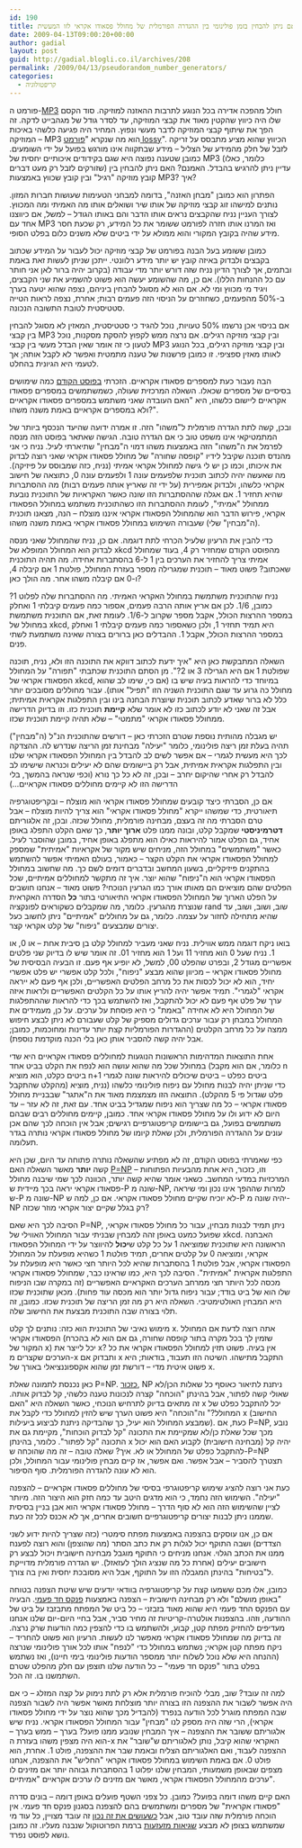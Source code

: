 ```yaml
---
id: 190
title: האם ניתן להבחין בזמן פולינומי בין ההגדרה הפורמלית של מחולל פסאודו אקראי לזו המעשית?
date: 2009-04-13T09:00:20+00:00
author: gadial
layout: post
guid: http://gadial.blogli.co.il/archives/208
permalink: /2009/04/13/pseudorandom_number_generators/
categories:
  - קריפטולוגיה
---
```

פורמט ה-[MP3](http://he.wikipedia.org/wiki/MP3) חולל מהפכה אדירה בכל הנוגע לתרבות ההאזנה למוזיקה. סוד הקסם שלו היה כיווץ שהקטין מאוד את קבצי המוזיקה, עד לסדר גודל של מגהבייט לדקה. זה הפך את שיתוף קבצי המוזיקה לדבר מעשי ונפוץ. המחיר היה פגיעה כלשהי באיכות המוזיקה &#8211; MP3 הוא מה שנקרא "[פורמט lossy](http://he.wikipedia.org/wiki/%D7%93%D7%97%D7%99%D7%A1%D7%94_%D7%9E%D7%90%D7%91%D7%93%D7%AA_%D7%A0%D7%AA%D7%95%D7%A0%D7%99%D7%9D)". הכיווץ שהוא מציע מתבסס על זריקה לזבל של חלק מהמידע של הצליל &#8211; מידע שבתקווה אינו מורגש בפועל על ידי השומעים. כמובן שטענה נפוצה היא שגם בקידודים איכותיים יחסית של MP3 (כלומר, כאלו שזורקים לזבל רק מעט דברים) עדיין ניתן להרגיש בהבדל. האמנם? האם ניתן להבחין בין קובץ מוזיקה "רגיל" ובין קובץ שכווץ באמצעות MP3? איך?

הפתרון הוא כמובן "מבחן האזנה", בדומה למבחני הטעימות שעושות חברות המזון. נותנים למישהו זוג קבצי מוזיקה של אותו שיר ושואלים אותו מה האמיתי ומה המכווץ. לצורך העניין נניח שהקבצים נראים אותו הדבר והם באותו הגודל &#8211; למשל, אם כיווצנו אחד עם MP3 ואז המרנו אותו חזרה לפורמט ששומר את כל המידע, רק שכעת חסר מידע שהיה בקובץ המקורי והוא ממולא על ידי ביטים שלא משנים כלום בפלט הסופי.

כמובן ששומע בעל הבנה בפורמט של קבצי מוזיקה יכול לעבור על המידע שכתוב בקבצים ולבדוק באיזה קובץ יש יותר מידע רלוונטי. ייתכן שניתן לעשות זאת באמת ובתמים, אך לצורך הדיון נניח שזה דורש יותר מדי עבודה (בקרוב יהיה ברור לאן אני חותר עם כל ההנחות הללו). אם כן, מה שהשומע יעשה הוא פשוט להשמיע את שני הקבצים, ויגיד מי מכווץ ומי לא. אם הוא לא מסוגל להבחין ביניהם, נצפה שהוא יטעה בערך ב-50% מהפעמים, כשחוזרים על הניסוי הזה פעמים רבות; אחרת, נצפה לראות הטייה סטטיסטית לטובת התשובה הנכונה.

אם בניסוי אכן נרשמו 50% טעויות, נוכל להגיד כי סטטיסטית, המאזין לא מסוגל להבחין בין קבצי MP3 ובין קבצי מוזיקה רגילים. אם נרצה ממש לקפוץ להסקת מסקנות, נוכל לטעון כי זה אומר שאין הבדל מעשי בין קבצי MP3 ובין קבצי מוזיקה רגילים, בכל הנוגע לאותו מאזין ספציפי. זו כמובן פרשנות של טענה מתמטית ואפשר לא לקבל אותה; אך לטעמי היא הגיונית בהחלט.

הבה נעבור כעת למספרים פסאודו אקראיים. הזכרתי [בפוסט הקודם](http://www.gadial.net/?p=189) כמה שימושים בסיסיים של מספרים שכאלו. השאלה המרכזית שעולה, כשמשתמשים במספרים פסאודו אקראיים ליישום כלשהו, היא "האם העובדה שאני משתמש במספרים פסאודו אקראיים ולא במספרים אקראיים באמת משנה משהו?".

ובכן, קשה לתת הגדרה פורמלית ל"משהו" הזה. זו אמרה ידועה שהיעד הנכסף ביותר של המתמטיקאי אינו משפט טוב כי אם הגדרה טובה. הגישה שאתאר בפוסט הזה מנסה לפרמל את ה"משהו" הזה באמצעות משהו דמוי ה"מבחין" שתיארתי לעיל. נניח כי אני מהנדס תוכנה שקיבל לידיו "קופסה שחורה" של מחולל פסאודו אקראי שאני רוצה לבדוק את איכותו, וכמו כן יש לי גישה למחולל אקראי אמיתי (נניח, כזה שמבוסס על פיזיקה). מה שאעשה יהיה לכתוב תוכנית שלפעמים עונה 1 ולפעמים עונה 0, כתוצאה של חישוב אקראי כלשהו, ולבדוק אמפירית (על ידי זה שאריץ אותה פעמים רבות) מה ההסתברות שהיא תחזיר 1. אם אגלה שההסתברות הזו שונה כאשר האקראיות של התוכנית נובעת ממחולל "אמיתי", לעומת ההסתברות הזו כשהתוכנית משתמש במחולל הפסאודו אקראי, פירוש הדבר הוא שהמחולל הפסאודו אקראי איננו מוצלח &#8211; הנה, מצאנו תוכנית (ה"מבחין" שלי) שעבורה השימוש במחולל פסאודו אקראי באמת משנה משהו.

כדי להבין את הרעיון שלעיל הכרחי לתת דוגמה. אם כן, נניח שהמחולל שאני מנסה לבדוק הוא המחולל המופלא של xkcd מהפוסט הקודם שמחזיר רק 4, בעוד שמחולל אמיתי צריך להחזיר את הערכים בין 1 ל-6 בהסתברות אחידה. מה תהיה התוכנית שאכתוב? פשוט מאוד &#8211; תוכנית שמגרילה מספר בעזרת המחולל, פולטת 1 אם קיבלה 4, ו-0 אם קיבלה משהו אחר. מה הולך כאן?

נניח שהתוכנית משתמשת במחולל האקראי האמיתי. מה ההסתברות שלה לפלוט 1? כמובן, 1/6. לכן אם אריץ אותה הרבה פעמים, אספור כמה פעמים קיבלתי 1 ואחלק במספר ההרצות הכולל, אקבל מספר שקרוב ל-1/6. לעומת זאת, אם התוכנית משתמשת במחולל של xkcd, היא תמיד תחזיר 1, ולכן כשאספור כמה פעמים קיבלתי 1 ואחלק במספר ההרצות הכולל, אקבל 1. ההבדלים כאן ברורים בצורה שאינה משתמעת לשתי פנים.

השאלה המתבקשת כאן היא "איך ידעת לכתוב דווקא את התוכנה הזו ולא, נניח, תוכנה שפולטת 1 אם היא הגרילה 3 או 2?". מן הסתם התוכנית שכתבתי "תפורה" על המחולל הפסאודו אקראי של xkcd, במיוחד כדי להראות בעיה שיש בו (אם כי, שימו לב שהוא מחולל כה גרוע עד שגם התוכנית השניה הזו "תפיל" אותו). עבור מחוללים מסובכים יותר כלל לא ברור שאדע לכתוב תוכנית שיוצרת הבחנה בינו ובין התפלגות אקראית אמיתית; אבל זה שאני לא יודע לכתוב כזו לא אומר שלא **קיימת** תוכנית כזו. וזו בדיוק הדרישה ממחולל פסאודו אקראי "מתמטי" &#8211; שלא תהיה קיימת תוכנית שכזו.

יש מגבלה מהותית נוספת שטרם הזכרתי כאן &#8211; דורשים שהתוכנית הנ"ל (ה"מבחין") תהיה בעלת זמן ריצה פולינומי, כלומר "יעילה" מבחינת זמן הריצה שנדרש לה. ההצדקה לכך היא מעשית לגמרי &#8211; אם אפשר לשים לב להבדל בין המחולל הפסאודו אקראי שלנו ובין התפלגות אקראית אמיתית, אבל רק ביישומים שהם לא יעילים וכנראה שישימו לב להבדל רק אחרי שהיקום יחרב &#8211; ובכן, זה לא כל כך נורא (וכפי שנראה בהמשך, בלי הדרישה הזו לא קיימים מחוללים פסאודו אקראיים&#8230;)

אם כן, הסברתי כיצד קובעים שמחולל פסאודו אקראי הוא מוצלח &#8211; ובקריפטוגרפיה תיאורטית, כדי שמשהו ייקרא "מחולל פסאודו אקראי" הוא צריך להיות מוצלח &#8211; אבל טרם הסברתי מה זה בעצם, מבחינה פורמלית, מחולל שכזה. ובכן, זה אלגוריתם **דטרמיניסטי** שמקבל קלט, ובונה ממנו פלט **ארוך יותר**, כך שאם הקלט התפלג באופן אחיד, גם הפלט אמור להיראות כאילו הוא מתפלג באופן אחיד, במובן שהוסבר לעיל. כאשר "משתמשים" במחולל הזה, מניחים שיש מקור של אקראיות "אמיתית" שמספק למחולל הפסאודו אקראי את הקלט הקצר &#8211; כאמור, בעולם האמיתי אפשר להשתמש בהתקנים פיזיקליים, בשעון המחשב ובדברים דומים לשם כך. מה שחשוב במחולל הפסאודו אקראי הוא ה"ניפוח" שהוא יוצר. איך זה מתקשר למחוללים אמיתיים, שכל הפלטים שהם מוציאים הם מאותו אורך כמו הגרעין הנוכחי? פשוט מאוד &#8211; אנחנו חושבים על הפלט הארוך של המחולל הפסאודו אקראי התיאורטי בתור **כל** הסדרה האקראית שנוצרת מהגרעין. כלומר, מה שמקבלים כשקוראים לפונקציה rand שוב, ושוב, ושוב, עד שהיא מתחילה לחזור על עצמה. כלומר, גם על מחוללים "אמיתיים" ניתן לחשוב כעל יצורים שמבצעים "ניפוח" של קלט אקראי קצר.

בואו ניקח דוגמה ממש אווילית. נניח שאני מעביר למחולל קלט בן סיבית אחת &#8211; או 0, או 1. נניח שעל 0 הוא מחזיר 11 ועל 1 הוא מחזיר 01. זה אומר שיש לו בדיוק שני פלטים אפשריים מגודל 2, ובפרט שהפלט 00, למשל, לא יופיע אף פעם. זו הבעיה הבסיסית של מחולל פסאודו אקראי &#8211; מכיוון שהוא מבצע "ניפוח", ולכל קלט אפשרי יש פלט אפשרי יחיד, הוא לא יכול לכסות את כל מרחב הפלטים האפשריים, ולכן אף פעם לא ייראה אקראי "לגמרי". תמיד אפשר יהיה להריץ אותו על כל הקלטים האפשריים ולראות איזה ערך של פלט אף פעם לא יכול להתקבל, ואז להשתמש בכך כדי להראות שההתפלגות של המחולל היא לא אחידה "באמת" כי היא פוסחת על ערכים. על כן, מעמידים את המחולל במבחן רק עבור ערכים גדולים מספיק של קלט שעבורם לא ניתן לבצע חיפוש ממצה על כל מרחב הקלטים (ההגדרות הפורמליות קצת יותר עדינות ומחוכמות, כמובן; אבל יהיה קשה להסביר אותן כאן בלי הכנה מוקדמת נוספת).

אחת התוצאות המדהימות הראשונות הנוגעות למחוללים פסאודו אקראיים היא שדי במחולל שכל מה שהוא עושה הוא לנפח את הקלט בביט אחד (כלומר, אם הוא מקבל n ביטים כקלט, הוא מוציא n+1 ביטים כפלט &#8211; ביטים שיכולים להיראות שונה לגמרי מהקלט שהתקבל) כדי שניתן יהיה לבנות מחולל עם ניפוח פולינומי כלשהו (נניח, מוציא פלט שגדול פי 5 מהקלט). התוצאה הזו מצמצמת מאוד את ה"אתגר" שבבניית מחולל פסאודו אקראי &#8211; כל מה שצריך הוא ניפוח שמגדיל בביט אחד. עם זאת, זה לא עזר &#8211; עד היום לא ידוע ולו על מחולל פסאודו אקראי אחד. כמובן, קיימים מחוללים רבים שבהם משתמשים בפועל, גם ביישומים קריפטוגרפיים רגישים; אבל אין הוכחה לכך שהם אכן עונים על ההגדרה הפורמלית, ולכן שאלת קיומו של מחולל פסאודו אקראי נותרה בגדר תעלומה.

כפי שאמרתי בפוסט הקודם, זה לא מפתיע שהשאלה נותרה פתוחה עד היום, שכן היא קשה **יותר** מאשר השאלה האם [P=NP](http://he.wikipedia.org/wiki/P%3DNP) &#8211; וזו, כזכור, היא אחת מהבעיות הפתוחות המרכזיות במדעי המחשב. כשאני אומר שהיא קשה יותר, הכוונה לכך שמי שיבנה מחולל פסאודו אקראי יראה בכך מיידית ש-P שונה מ-NP, למרות שההפך אינו נכון ומי שיראה ש-P שונה מ-NP לא יוכיח שקיים מחולל פסאודו אקראי. אם כן, למה ש-P יהיה שונה מ-NP רק בגלל שקיים יצור אקראי מוזר שכזה?

הסיבה לכך היא שאם P=NP, ניתן תמיד לבנות מבחין, עבור כל מחולל פסאודו אקראי, שפועל כמעט באופן זהה למבחין שבניתי עבור המחולל האווילי של xkcd. האבחנה הראשונה היא שתוכנית שמוציאה 1 על כל קלט ש**יכול** להיווצר על ידי המחולל הפסאודו אקראי, ומוציאה 0 על קלטים אחרים, תמיד פולטת 1 כשהיא מופעלת על המחולל הפסאודו אקראי, אבל פולטת 1 בהסתברות שהיא לכל היותר חצי כאשר היא מופעלת על התפלגות אקראית "אמיתית". הסיבה לכך היא, כמו שראינו כבר, שמחולל פסאודו אקראי מכסה לכל היותר חצי ממרחב הערכים האקראיים האפשריים (זה במקרה שבו הניפוח שלו הוא של ביט בודד; עבור ניפוח גדול יותר הוא מכסה עוד פחות). מכאן שתוכנית שכזו היא המבחין האולטימטיבי. השאלה היא רק מה זמן הריצה של תוכנית שכזו. כמובן, זה תלוי בצורה שבה התוכנית מבצעת את החישוב שלה.

מימוש נאיבי של התוכנית הוא כזה: נותנים לך קלט x. אתה רוצה לדעת אם המחולל הפסאודו אקראי (שזמין לך בכל מקרה בתור קופסה שחורה, גם אם הוא לא בהכרח המקור של x) יכל לייצר את x? אין בעיה. פשוט תזין למחולל הפסאודו אקראי את כל הערכים שקצרים מ-x ותבדוק אם x התקבל מתישהו. השיטה הזו תעבוד, בודאות; היא פשוט איטית מדי &#8211; דורשת זמן שהוא אקספוננציאלי באורך של x.

כאן נכנסת לתמונה שאלת P=NP. [כזכור](http://www.gadial.net/?p=96), NP ניתנת לתיאור כאוסף כל שאלות הכן/לא שאולי קשה לפתור, אבל בהינתן "הוכחה" קצרה לנכונות טענה כלשהי, קל לבדוק אותה. זה מתאים בדיוק לתרחיש הנוכחי, כאשר השאלה היא "האם x יכל להתקבל כפלט של המחולל?" וה"הוכחה" היא פשוט הערך שיש להזין למחולל כדי לקבל את x (החישוב שמבצע המחולל הוא יעיל, כך שהבדיקה ניתנת לביצוע ביעילות). כעת, אם P=NP, נובע מכך שכל שאלת כן/לא שמקיימת את התכונה "קל לבדוק הוכחות", מקיימת גם את התכונה "קל לפתור". כלומר, בהינתן x יהיה קל (מבחינה חישובית) לקבוע האם הוא יכול להתקבל כפלט של המחולל או לא. איך? שאלה טובה &#8211; זה מה שהוכחה ש-P=NP תצטרך להסביר &#8211; אבל אפשר. ואם אפשר, אז קיים מבחין פולינומי עבור המחולל, ולכן הוא לא עונה להגדרה הפורמלית. סוף הסיפור.

כעת אני רוצה להציג שימוש קריפטוגרפי בסיסי של מחוללים פסאודו אקראיים &#8211; להצפנה "יעילה". השימוש הזה נחמד, כי הוא מדגים היטב עד כמה חזק הוא היצור הזה. מיותר לציין שהשימוש הזה הוא לא סוף הדרך &#8211; מחולל פסאודו אקראי הוא אבן בניין בסיסית שממנו ניתן לבנות יצורים קריפטוגרפיים חשובים אחרים, אך לא אכנס לכל זה כעת.

אם כן, אנו עוסקים בהצפנה באמצעות מפתח סימטרי (כזה שצריך להיות ידוע לשני הצדדים) ושבה התוקף יכול לגלות רק את כתב הסתר (מה שהוצפן) והוא רוצה לפענח ממנו את הכתב הגלוי. אנחנו מניחים כי התוקף מוגבל מבחינה חישובית ויכול לבצע רק חישובים יעילים (אחרת כל מה שנציג הולך לעזאזל). יש הגדרה פורמלית מדוייקת ל"בטיחות" בהינתן המגבלה הזו על התוקף, אבל היא מסובכת יחסית ואין בה צורך.

כמובן, אלו מכם ששמעו קצת על קריפטוגרפיה בוודאי יודעים שיש שיטת הצפנה בטוחה "באופן מושלם" ולא רק מבחינה חישובית &#8211; הצפנה באמצעות [פנקס חד פעמי](http://he.wikipedia.org/wiki/%D7%A4%D7%A0%D7%A7%D7%A1_%D7%97%D7%93_%D7%A4%D7%A2%D7%9E%D7%99). הבעיה עם הפנקס החד פעמי היא שהוא מאוד בזבזני &#8211; כל ביט של המפתח מתבזבז על ביט של ההודעה, וזהו. בהצפנות אולטרה-קריטיות זה מחיר סביר, אבל בחיי היום-יום שלנו אנחנו מעדיפים להחזיק מפתח קטן, קבוע, ולהשתמש בו כדי להצפין כמה הודעות שרק נרצה. זה בדיוק מה שמחולל פסאודו אקראי מאפשר לנו לעשות. הרעיון הוא פשוט להחריד &#8211; ניקח מפתח קטן אקראי; נשתמש במחולל כדי "לנפח" אותו לכל אורך פולינומי שנרצה (ההנחה היא שלא נוכל לשלוח יותר ממספר הודעות פולינומי בימי חיינו), ואז נשתמש בפלט בתור "פנקס חד פעמי" &#8211; כל הודעה שלנו תוצפן עם חלק מהפלט שטרם השתמשנו בו. זה הכל.

למה זה עובד? שוב, מבלי להוכיח פורמלית אלא רק לתת נימוק על קצה המזלג &#8211; כי אם היה אפשר לשבור את ההצפנה הזו בצורה יותר מוצלחת מאשר אפשר היה לשבור הצפנה שבה המפתח מוגרל לכל הודעה בנפרד (להבדיל מכך שהוא נוצר על ידי מחולל פסאודו אקראי), הרי שזה היה מספק לנו "מבחין" עבור המחולל הפסאודו אקראי. נניח שיש אלגוריתם ששובר את ההצפנה &#8211; איך המבחין שנובע ממנו פועל? בערך &#8211; ממש בערך &#8211; הוא היה מצפין משהו בעזרת ה-x האקראי שהוא קיבל, נותן לאלגוריתם ש"שובר" את ההצפנה לעבוד, ואם האלגוריתם הצליח ובאמת שבר את ההצפנה, פולט 1. אחרת, הוא פולט 0. אם באמת השימוש במחולל פסאודו אקראי "החליש" את ההצפנה, אנחנו מצפים שבאופן משמעותי, המבחין שלנו יפלוט 1 בהסתברות גבוהה יותר אם מזינים לו ערכים מהמחולל הפסאודו אקראי, מאשר אם מזינים לו ערכים אקראיים "אמיתיים".

האם קיים משהו דומה בפועל? כמובן. כל צפני השטף פועלים באופן דומה &#8211; בונים סדרה "פסאודו אקראית" של מספרים ומשתמשים בהם להצפנה בסגנון פנקס חד פעמי. אין הוכחה פורמלית שזה עובד טוב, אבל [כשעושים את זה נכון](http://en.wikipedia.org/wiki/RC4) זה עובד מצויין, כל עוד מי שמשתמש בצופן לא מבצע [שגיאות מזעזעות](http://en.wikipedia.org/wiki/Wired_Equivalent_Privacy) ברמת הפרוטוקול שנבנה מעליו. זה כמובן נושא לפוסט נפרד.